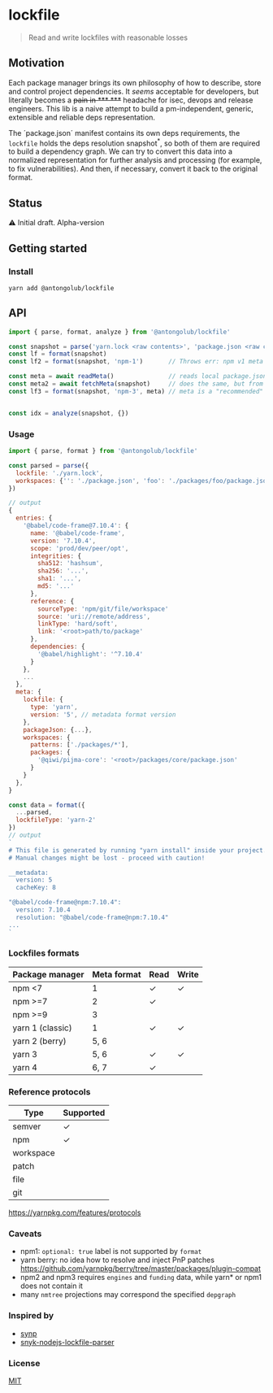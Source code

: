 # lockfile
> Read and write lockfiles with reasonable losses

## Motivation
Each package manager brings its own philosophy of how to describe, store and control project dependencies.
It _seems_ acceptable for developers, but literally becomes a ~~pain in *** ***~~ headache for isec, devops and release engineers.
This lib is a naive attempt to build a pm-independent, generic, extensible and reliable deps representation.

The ´package.json´ manifest contains its own deps requirements, the `lockfile` holds the deps resolution snapshot<sup>*</sup>,
so both of them are required to build a dependency graph. We can try to convert this data into a normalized representation for further analysis and processing (for example, to fix vulnerabilities).
And then, if necessary, convert it back to the original format.

## Status
⚠️ Initial draft. Alpha-version

## Getting started
### Install
```shell
yarn add @antongolub/lockfile
```

## API
```ts
import { parse, format, analyze } from '@antongolub/lockfile'

const snapshot = parse('yarn.lock <raw contents>', 'package.json <raw contents>', './packages/foo/package.json <raw contents>')
const lf = format(snapshot)
const lf2 = format(snapshot, 'npm-1')       // Throws err: npm v1 meta does not support workspaces

const meta = await readMeta()               // reads local package.jsons data to gather required data like `engines`, `license`, `bins`, etc
const meta2 = await fetchMeta(snapshot)     // does the same, but from the remote registry
const lf3 = format(snapshot, 'npm-3', meta) // meta is a "recommended" option


const idx = analyze(snapshot, {})


```

### Usage
```js
import { parse, format } from '@antongolub/lockfile'

const parsed = parse({
  lockfile: './yarn.lock',
  workspaces: {'': './package.json', 'foo': './packages/foo/package.json'},
})

// output
{
  entries: {
    '@babel/code-frame@7.10.4': {
      name: '@babel/code-frame',
      version: '7.10.4',
      scope: 'prod/dev/peer/opt',
      integrities: {
        sha512: 'hashsum',
        sha256: '...',
        sha1: '...',
        md5: '...'
      },
      reference: {
        sourceType: 'npm/git/file/workspace'
        source: 'uri://remote/address',
        linkType: 'hard/soft',
        link: '<root>path/to/package'
      },
      dependencies: {
        '@babel/highlight': '^7.10.4'
      }
    },
    ...
  },
  meta: {
    lockfile: {
      type: 'yarn',
      version: '5', // metadata format version
    },
    packageJson: {...},
    workspaces: {
      patterns: ['./packages/*'],
      packages: {
        '@qiwi/pijma-core': '<root>/packages/core/package.json'
      }
    }
  },
}

const data = format({
  ...parsed,
  lockfileType: 'yarn-2'
})
// output
`
# This file is generated by running "yarn install" inside your project.
# Manual changes might be lost - proceed with caution!

__metadata:
  version: 5
  cacheKey: 8

"@babel/code-frame@npm:7.10.4":
  version: 7.10.4
  resolution: "@babel/code-frame@npm:7.10.4"
...
`
```

### Lockfiles formats
| Package manager  | Meta format | Read | Write |
|------------------|-------------|------|-------|
| npm <7           | 1           | ✓    | ✓     |
| npm >=7          | 2           | ✓    |       |
| npm >=9          | 3           |      |       | 
| yarn 1 (classic) | 1           | ✓    | ✓     |
| yarn 2 (berry)   | 5, 6        |      |       |
| yarn 3           | 5, 6        | ✓    | ✓     |
| yarn 4           | 6, 7        | ✓    |       |

### Reference protocols
| Type      | Supported |
|-----------|-----------|
| semver    | ✓         |
| npm       | ✓         |
| workspace |           |
| patch     |           |
| file      |           |
| git       |           |

https://yarnpkg.com/features/protocols

### Caveats
* npm1: `optional: true` label is not supported by `format`
* yarn berry: no idea how to resolve and inject PnP patches https://github.com/yarnpkg/berry/tree/master/packages/plugin-compat
* npm2 and npm3 requires `engines` and `funding` data, while yarn* or npm1 does not contain it
* many `nmtree` projections may correspond the specified `depgraph`

### Inspired by
* [synp](https://github.com/imsnif/synp)
* [snyk-nodejs-lockfile-parser](https://github.com/snyk/nodejs-lockfile-parser)

### License
[MIT](./LICENSE)
